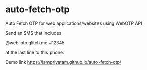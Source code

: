 # auto-fetch-otp
Auto Fetch OTP for web applications/websites using WebOTP API

Send an SMS that includes

@web-otp.glitch.me #12345

at the last line to this phone.

Demo link https://iampriyatam.github.io/auto-fetch-otp/
